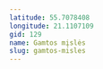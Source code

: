 ```yaml
---
latitude: 55.7078408
longitude: 21.1107109
gid: 129
name: Gamtos mįslės
slug: gamtos-misles
---
```


